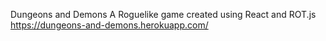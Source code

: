 Dungeons and Demons
A Roguelike game created using React and ROT.js
https://dungeons-and-demons.herokuapp.com/
